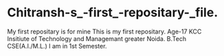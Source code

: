 # Chitransh-s_-first_-repositary-_file.
My first repositary is for mine
This is my first repositary.
Age-17
KCC Insitiute of Technology and Managemant greater Noida.
B.Tech CSE(A.I./M.L.)
I am in 1st Semester.
